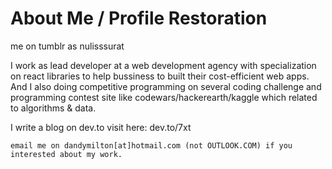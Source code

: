 # About Me / Profile Restoration

me on tumblr as nulisssurat 

I work as lead developer at a web development agency with specialization on react libraries to help bussiness to built their cost-efficient web apps. And I also doing competitive programming on several coding challenge and programming contest site like codewars/hackerearth/kaggle which related to algorithms & data.

I write a blog on dev.to visit here: dev.to/7xt

`email me on dandymilton[at]hotmail.com (not OUTLOOK.COM) if you interested about my work.`
